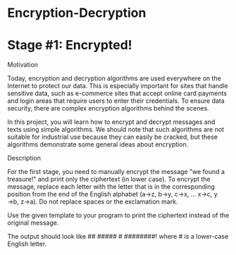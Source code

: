 # Encryption-Decryption

# Stage #1: Encrypted!
Motivation

Today, encryption and decryption algorithms are used everywhere on the Internet to protect our data. This is especially important for sites that handle sensitive data, such as e-commerce sites that accept online card payments and login areas that require users to enter their credentials. To ensure data security, there are complex encryption algorithms behind the scenes.

In this project, you will learn how to encrypt and decrypt messages and texts using simple algorithms. We should note that such algorithms are not suitable for industrial use because they can easily be cracked, but these algorithms demonstrate some general ideas about encryption.

Description

For the first stage, you need to manually encrypt the message "we found a treasure!" and print only the ciphertext (in lower case).
To encrypt the message, replace each letter with the letter that is in the corresponding position from the end of the English alphabet (a→z, b→y, c→x, ... x→c, y →b, z→a). Do not replace spaces or the exclamation mark.

Use the given template to your program to print the ciphertext instead of the original message.

The output should look like ## ##### # ########! where # is a lower-case English letter.